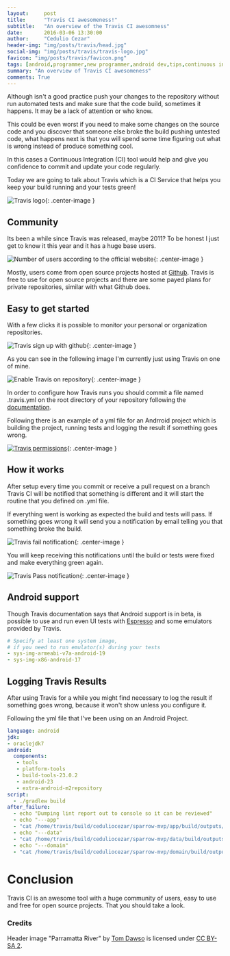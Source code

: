 ```yaml
---
layout:     post
title:      "Travis CI awesomeness!"
subtitle:   "An overview of the Travis CI awesomness"
date:       2016-03-06 13:30:00
author:     "Cedulio Cezar"
header-img: "img/posts/travis/head.jpg"
social-img: "img/posts/travis/travis-logo.jpg"
favicon: "img/posts/travis/favicon.png"
tags: [android,programmer,new programmer,android dev,tips,continuous integration,travis ci]
summary: "An overview of Travis CI awesomeness"
comments: True
---
```

Although isn't a good practice push your changes to the repository without run automated tests and make sure that the code build, sometimes it happens. It may be a lack of attention or who know.

This could be even worst if you need to make some changes on the source code and you discover that someone else broke the build pushing untested code, what happens next is that you will spend some time figuring out what is wrong instead of produce something cool.

In this cases a Continuous Integration (CI) tool would help and give you confidence to commit and update your code regularly.

Today we are going to talk about Travis which is a CI Service that helps you keep your build running and your tests green!

<img src="{{ site.baseurl }}/img/posts/travis/travis-logo.jpg" alt="Travis logo"/>{: .center-image }

## Community

Its been a while since Travis was released, maybe 2011? To be honest I just get to know it this year and it has a huge base users.

<img src="{{ site.baseurl }}/img/posts/travis/travis-ci-usage.png" alt="Number of users according to the official website"/>{: .center-image }

Mostly, users come from open source projects hosted at [Github](www.github.com). Travis is free to use for open source projects and there are some payed plans for private repositories, similar with what Github does.

## Easy to get started

With a few clicks it is possible to monitor your personal or organization repositories.

<img src="{{ site.baseurl }}/img/posts/travis/travis-registration.jpg" alt="Travis sign up with github"/>{: .center-image }

As you can see in the following image I'm currently just using Travis on one of mine.

<img src="{{ site.baseurl }}/img/posts/travis/travis-switch.jpg" alt="Enable Travis on repository"/>{: .center-image }

In order to configure how Travis runs you should commit a file named .travis.yml on the root directory of your repository following the [documentation](https://docs.travis-ci.com/).

Following there is an example of a yml file for an Andrroid project which is building the project, running tests and logging the result if something goes wrong.

[<img src="{{ site.baseurl }}/img/posts/travis/travis-android-yml.jpg" alt="Travis permissions"/>](https://github.com/ceduliocezar/sparrow-mvp/blob/master/.travis.yml){: .center-image }

## How it works

After setup every time you commit or receive a pull request on a branch Travis CI will be notified that something is different and it will start the routine that you defined on .yml file.

If everything went is working as expected the build and tests will pass. If something goes wrong it will send you a notification by email telling you that something broke the build.

<img src="{{ site.baseurl }}/img/posts/travis/travis-fail-notification.jpg" alt="Travis fail notification"/>{: .center-image }

You will keep receiving this notifications until the build or tests were fixed and make everything green again.

<img src="{{ site.baseurl }}/img/posts/travis/travis-ok-notification.jpg" alt="Travis Pass notification"/>{: .center-image }

## Android support

Though Travis documentation says that Android support is in beta, is possible to use and run even UI tests with [Espresso](http://developer.android.com/intl/pt-br/training/testing/ui-testing/espresso-testing.html) and some emulators provided by Travis.

```yml
# Specify at least one system image,
# if you need to run emulator(s) during your tests
- sys-img-armeabi-v7a-android-19
- sys-img-x86-android-17
```

## Logging Travis Results

After using Travis for a while you might find necessary to log the result if something goes wrong, because it won't show unless you configure it.

Following the yml file that I've been using on an Android Project.

```yml
language: android
jdk:
- oraclejdk7
android:
  components:
   - tools
   - platform-tools
   - build-tools-23.0.2
   - android-23
   - extra-android-m2repository
script:
  - ./gradlew build
after_failure:
  - echo "Dumping lint report out to console so it can be reviewed"
  - echo "---app"
  - "cat /home/travis/build/ceduliocezar/sparrow-mvp/app/build/outputs/lint-results.html"
  - echo "---data"
  - "cat /home/travis/build/ceduliocezar/sparrow-mvp/data/build/outputs/lint-results.html"
  - echo "---domain"
  - "cat /home/travis/build/ceduliocezar/sparrow-mvp/domain/build/outputs/lint-results.html"
```

# Conclusion

Travis CI is an awesome tool with a huge community of users, easy to use and free for open source projects. That you should take a look.

### Credits
Header image "Parramatta River" by [Tom Dawso](https://www.flickr.com/photos/clik2/) is licensed under [CC BY-SA 2](https://creativecommons.org/licenses/by-sa/2.0/).
